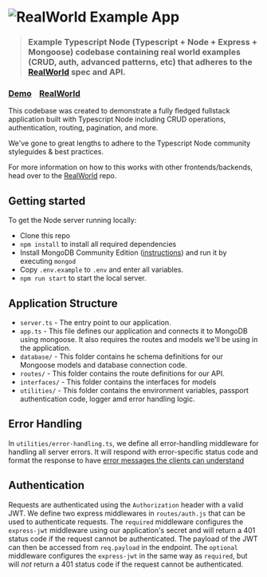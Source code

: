 # ![RealWorld Example App](logo.png)

> ### Example Typescript Node (Typescript + Node + Express + Mongoose) codebase containing real world examples (CRUD, auth, advanced patterns, etc) that adheres to the [RealWorld](https://github.com/gothinkster/realworld) spec and API.

### [Demo]()&nbsp;&nbsp;&nbsp;&nbsp;[RealWorld](https://github.com/gothinkster/realworld)

This codebase was created to demonstrate a fully fledged fullstack application built with Typescript Node including CRUD operations, authentication, routing, pagination, and more.

We've gone to great lengths to adhere to the Typescript Node community styleguides & best practices.

For more information on how to this works with other frontends/backends, head over to the [RealWorld](https://github.com/gothinkster/realworld) repo.

## Getting started

To get the Node server running locally:

-   Clone this repo
-   `npm install` to install all required dependencies
-   Install MongoDB Community Edition ([instructions](https://docs.mongodb.com/manual/installation/#tutorials)) and run it by executing `mongod`
-   Copy `.env.example` to `.env` and enter all variables.
-   `npm run start` to start the local server.

## Application Structure

-   `server.ts` - The entry point to our application.
-   `app.ts` - This file defines our application and connects it to MongoDB using mongoose. It also requires the routes and models we'll be using in the application.
-   `database/` - This folder contains he schema definitions for our Mongoose models and database connection code.
-   `routes/` - This folder contains the route definitions for our API.
-   `interfaces/` - This folder contains the interfaces for models
-   `utilities/` - This folder contains the environment variables, passport authentication code, logger amd error handling logic.

## Error Handling

In `utilities/error-handling.ts`, we define all error-handling middleware for handling all server errors. It will respond with error-specific status code and format the response to have [error messages the clients can understand](https://github.com/gothinkster/realworld/blob/master/API.md#errors-and-status-codes)

## Authentication

Requests are authenticated using the `Authorization` header with a valid JWT. We define two express middlewares in `routes/auth.js` that can be used to authenticate requests. The `required` middleware configures the `express-jwt` middleware using our application's secret and will return a 401 status code if the request cannot be authenticated. The payload of the JWT can then be accessed from `req.payload` in the endpoint. The `optional` middleware configures the `express-jwt` in the same way as `required`, but will _not_ return a 401 status code if the request cannot be authenticated.

<br />
